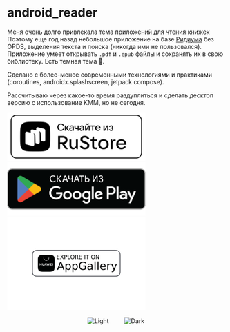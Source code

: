 # android_reader

Меня очень долго привлекала тема приложений для чтения книжек<br>
Поэтому еще год назад небольшое приложение на базе [Ридиума](https://github.com/readium/kotlin-toolkit) без OPDS, выделения текста и поиска (никогда ими не пользовался).<br>
Приложение умеет открывать `.pdf` и `.epub` файлы и сохранять их в свою библиотеку. Есть темная тема 🦾.

Сделано с более-менее современными технологиями и практиками (coroutines, androidx.splashscreen, jetpack compose).

Рассчитываю через какое-то время раздуплиться и сделать десктоп версию с использование KMM, но не сегодня.

<p align="left">
<a href="https://apps.rustore.ru/app/me.kifio.kreader.android">
    <img src='./badges/logo-monochrome-light.svg' width="320" >
</a>

<a href="https://play.google.com/store/apps/details?id=me.kifio.kreader.android">
    <img src='./badges/google-play-badge.png' width="320" >
</a>

<a href="https://appgallery.huawei.com/app/C110328443">
    <img src='./badges/explore-it-on-huawei-appgallery-seeklogo.svg' width="320" >
</a>
</p>

<p align="center">
  <img alt="Light" src="./bookshelf.gif" width="45%" >
&nbsp; &nbsp; &nbsp; &nbsp;
  <img alt="Dark" src="./reader.gif" width="45%">
</p>
